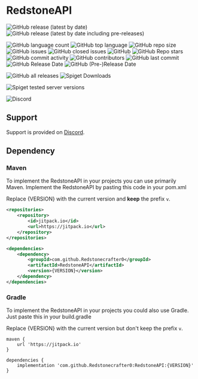 # RedstoneAPI
![GitHub release (latest by date)](https://img.shields.io/github/v/release/Redstonecrafter0/RedstoneAPI?label=latest%20release&style=for-the-badge)
![GitHub release (latest by date including pre-releases)](https://img.shields.io/github/v/release/Redstonecrafter0/RedstoneAPI?color=E67233&include_prereleases&label=latest%20pre-release&style=for-the-badge)

![GitHub language count](https://img.shields.io/github/languages/count/Redstonecrafter0/RedstoneAPI?style=for-the-badge)
![GitHub top language](https://img.shields.io/github/languages/top/Redstonecrafter0/RedstoneAPI?style=for-the-badge)
![GitHub repo size](https://img.shields.io/github/repo-size/Redstonecrafter0/RedstoneAPI?style=for-the-badge)
![GitHub issues](https://img.shields.io/github/issues-raw/Redstonecrafter0/RedstoneAPI?style=for-the-badge)
![GitHub closed issues](https://img.shields.io/github/issues-closed-raw/Redstonecrafter0/RedstoneAPI?style=for-the-badge)
![GitHub](https://img.shields.io/github/license/Redstonecrafter0/RedstoneAPI?style=for-the-badge)
![GitHub Repo stars](https://img.shields.io/github/stars/Redstonecrafter0/RedstoneAPI?style=for-the-badge)
![GitHub commit activity](https://img.shields.io/github/commit-activity/m/Redstonecrafter0/RedstoneAPI?style=for-the-badge)
![GitHub contributors](https://img.shields.io/github/contributors/Redstonecrafter0/RedstoneAPI?style=for-the-badge)
![GitHub last commit](https://img.shields.io/github/last-commit/Redstonecrafter0/RedstoneAPI?style=for-the-badge)
![GitHub Release Date](https://img.shields.io/github/release-date/Redstonecrafter0/RedstoneAPI?label=latest%20release&style=for-the-badge)
![GitHub (Pre-)Release Date](https://img.shields.io/github/release-date-pre/Redstonecrafter0/RedstoneAPI?label=latest%20pre-release&style=for-the-badge)

![GitHub all releases](https://img.shields.io/github/downloads/Redstonecrafter0/RedstoneAPI/total?style=for-the-badge)
![Spiget Downloads](https://img.shields.io/spiget/downloads/88273?label=spigot%20downloads&style=for-the-badge)

![Spiget tested server versions](https://img.shields.io/spiget/tested-versions/88273?style=for-the-badge)

![Discord](https://img.shields.io/discord/391551622297157632?color=7289DA&label=discord&style=for-the-badge)

## Support

Support is provided on [Discord](https://discord.gg/aZKuas4).

## Dependency

### Maven
To implement the RedstoneAPI in your projects you can use primarily Maven.
Implement the RedstoneAPI by pasting this code in your pom.xml

Replace {VERSION} with the current version and **keep** the prefix `v`.
```xml
<repositories>
    <repository>
        <id>jitpack.io</id>
        <url>https://jitpack.io</url>
    </repository>
</repositories>

<dependencies>
    <dependency>
        <groupId>com.github.Redstonecrafter0</groupId>
        <artifactId>RedstoneAPI</artifactId>
        <version>{VERSION}</version>
    </dependency>
</dependencies>
   ```

### Gradle
To implement the RedstoneAPI in your projects you could also use Gradle.
Just paste this in your build.gradle

Replace {VERSION} with the current version but don't keep the prefix `v`.
```
maven {
    url 'https://jitpack.io'
}

dependencies {
    implementation 'com.github.Redstonecrafter0:RedstoneAPI:{VERSION}'
}
```
